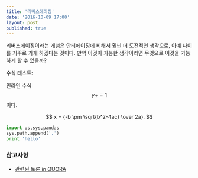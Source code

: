 ```yaml
---
title: '리버스에이징'
date: '2016-10-09 17:00'
layout: post
published: true
---
```


리버스에이징이라는 개념은 안티에이징에 비해서 훨씬 더 도전적인 생각으로, 아예 나이를 거꾸로 가게 하겠다는 것이다. 만약 이것이 가능한 생각이라면 무엇으로 이것을 가능하게 할 수 있을까? 


수식 테스트: 

인라인 수식 $$ y += 1 $$ 이다. 


$$ x = {-b \pm \sqrt{b^2-4ac} \over 2a}. $$
    
```python
import os,sys,pandas 
sys.path.append('.')
print 'hello'
```




### 참고사항

* [관련된 토론 in QUORA](https://www.quora.com/Will-it-be-possible-to-reverse-aging-in-the-near-future)
